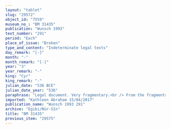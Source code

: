 ```yaml
---
layout: "tablet"
slug: "29572"
object_id: "7559"
museum_no_: "BM 31435"
publication: "Wunsch 1993"
text_number: "291"
period: "Each"
place_of_issue: "Broken"
type_and_content: "Indeterminate legal texts"
day_remark: "[-]"
month: "-"
month_remark: "[-]"
year: "3"
year_remark: "-"
king: "Cyr"
king_remark: "-"
julian_date: "536 BCE"
julian_date_year: "536"
paraphrase: "Legal document. Very fragmentary.<br /> From the fragmentary beginning of the text one infers that<strong> B<sub>1</sub></strong>, his brother and his wife borrowed silver from <strong>A<sub>1</sub></strong> (12 1/2 minas) and <strong><sup>f</sup></strong><strong>A<sub>2</sub></strong> (10 minas). About 2/3 of the tablet is broken off; when the text resumes, one reads that <strong>A<sub>1</sub></strong> showed compassion (<em>rēmu ra&scaron;&ucirc;</em>) [for (?) &hellip;] his wife. In a broken passage, the remaining silver is mentioned. The lower part of the tablet is extant, and the text can be read again. It states that the creditors (? their names are lost in the previous gap) brought back the promissory notes (<em>u&rsquo;iltu</em>) for their credit balance (<em>ra&scaron;&ucirc;tu</em>) and handed them over (<em>t&acirc;ru</em> D-<em>nadānu</em>) to <strong>C<sub>1</sub></strong> and <strong>C<sub>2</sub></strong> (<strong>B<sub>1</sub></strong>&rsquo;s sons), <strong>B<sub>2</sub></strong>, (<strong>C<sub>1</sub></strong>&rsquo;s brother), and <strong><sup>f</sup>C<sub>3</sub></strong> (<strong>B<sub>1</sub></strong>&rsquo;s mother). The transaction recorded in this document is probably related to that in BM30122 and BM38111+. Names of 4 witnesses and the scribe.<br /> &nbsp;<br /> <strong>A<sub>1</sub></strong> = Iddin-Marduk/Iqī&scaron;āya//Nūr-S&icirc;n; <strong><sup>f</sup>A<sub>2</sub></strong> = <sup>f</sup>Ina-Esagila-rāmat/Zēria//Nabāya;<strong> B<sub>1</sub></strong> = Kidin-Marduk/Zēria//&Scaron;ang&ucirc;-Gula; <strong>B<sub>2</sub></strong> = Nab&ucirc;-mu&scaron;ētiq-udd&ecirc;/Zēria//&Scaron;ang&ucirc;-Gula, brother of <strong>B<sub>1</sub></strong>; <strong><sup>f</sup>B<sub>3</sub></strong> = <sup>f</sup><em>Bu&rsquo;ītu</em>/Nab&ucirc;-bān-ahi//<em>&Scaron;ang&ucirc;-Gula</em>, wife of <strong>B<sub>1</sub></strong>; <strong>C<sub>1</sub></strong> = Nādinu, son of <strong>B<sub>1</sub></strong>; <strong>C<sub>2</sub></strong> = Nab&ucirc;-u&scaron;allim, son of <strong>B<sub>1</sub></strong>; <strong><sup>f</sup>C<sub>3</sub></strong> = <sup>f</sup>Qudā&scaron;u, mother of <strong>C<sub>1</sub></strong>"
imported: "Kathleen Abraham 15/04/2017"
publication_name: "Wunsch 1993 291"
archive: "Egibi/Nūr-Sîn"
title: "BM 31435"
previous_item: "29575"
---
```

